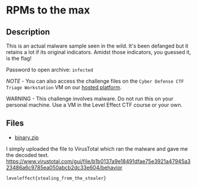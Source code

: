 # RPMs to the max

## Description

This is an actual malware sample seen in the wild. It's been defanged but it retains a lot if its original indicators. Amidst those indicators, you guessed it, is the flag!

Password to open archive: `infected`

*NOTE* - You can also access the challenge files on the `Cyber Defense CTF Triage Workstation` VM on our [hosted platform](https://training.leveleffect.com/courses/f4a9466f-edb0-42ff-bb0e-a95af2b05de5).

WARNING - This challenge involves malware. Do not run this on your personal machine. Use a VM in the Level Effect CTF course or your own. 

## Files

* [binary.zip](files/binary.zip)

I simply uploaded the file to VirusTotal which ran the malware and gave me the decoded text. https://www.virustotal.com/gui/file/b1b0137a9e18491dfae75e3921a47945a323486a6c9785ea050abcb2dc33e604/behavior

```
leveleffect{stealing_from_the_stealer}
```
